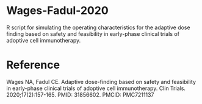 # Wages-Fadul-2020
R script for simulating the operating characteristics for the adaptive dose finding based on safety and feasibility in early-phase clinical trials of adoptive cell immunotherapy.

# Reference
Wages NA, Fadul CE. Adaptive dose-finding based on safety and feasibility in early-phase clinical trials of adoptive cell immunotherapy. Clin Trials. 2020;17(2):157-165. PMID: 31856602. PMCID: PMC7211137

